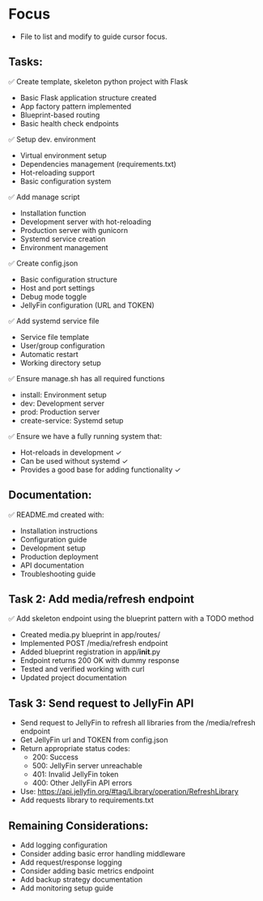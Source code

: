 # Focus

- File to list and modify to guide cursor focus.

## Tasks:

✅ Create template, skeleton python project with Flask
- Basic Flask application structure created
- App factory pattern implemented
- Blueprint-based routing
- Basic health check endpoints

✅ Setup dev. environment
- Virtual environment setup
- Dependencies management (requirements.txt)
- Hot-reloading support
- Basic configuration system

✅ Add manage script
- Installation function
- Development server with hot-reloading
- Production server with gunicorn
- Systemd service creation
- Environment management

✅ Create config.json
- Basic configuration structure
- Host and port settings
- Debug mode toggle
- JellyFin configuration (URL and TOKEN)

✅ Add systemd service file
- Service file template
- User/group configuration
- Automatic restart
- Working directory setup

✅ Ensure manage.sh has all required functions
- install: Environment setup
- dev: Development server
- prod: Production server
- create-service: Systemd setup

✅ Ensure we have a fully running system that:
- Hot-reloads in development ✓
- Can be used without systemd ✓
- Provides a good base for adding functionality ✓

## Documentation:
✅ README.md created with:
- Installation instructions
- Configuration guide
- Development setup
- Production deployment
- API documentation
- Troubleshooting guide

## Task 2: Add media/refresh endpoint
✅ Add skeleton endpoint using the blueprint pattern with a TODO method
- Created media.py blueprint in app/routes/
- Implemented POST /media/refresh endpoint
- Added blueprint registration in app/__init__.py
- Endpoint returns 200 OK with dummy response
- Tested and verified working with curl
- Updated project documentation

## Task 3: Send request to JellyFin API
- Send request to JellyFin to refresh all libraries from the /media/refresh endpoint
- Get JellyFin url and TOKEN from config.json
- Return appropriate status codes:
  - 200: Success
  - 500: JellyFin server unreachable
  - 401: Invalid JellyFin token
  - 400: Other JellyFin API errors
- Use: https://api.jellyfin.org/#tag/Library/operation/RefreshLibrary
- Add requests library to requirements.txt

## Remaining Considerations:
- Add logging configuration
- Consider adding basic error handling middleware
- Add request/response logging
- Consider adding basic metrics endpoint
- Add backup strategy documentation
- Add monitoring setup guide
